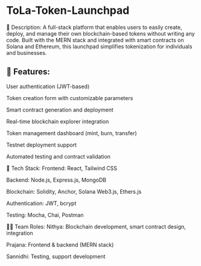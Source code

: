 # ToLa-Token-Launchpad
📝 Description: A full-stack platform that enables users to easily create, deploy, and manage their own blockchain-based tokens without writing any code. Built with the MERN stack and integrated with smart contracts on Solana and Ethereum, this launchpad simplifies tokenization for individuals and businesses.

## 📂 Features:
User authentication (JWT-based)

Token creation form with customizable parameters

Smart contract generation and deployment

Real-time blockchain explorer integration

Token management dashboard (mint, burn, transfer)

Testnet deployment support

Automated testing and contract validation

🧱 Tech Stack:
Frontend: React, Tailwind CSS

Backend: Node.js, Express.js, MongoDB

Blockchain: Solidity, Anchor, Solana Web3.js, Ethers.js

Authentication: JWT, bcrypt

Testing: Mocha, Chai, Postman

👩‍💻 Team Roles:
Nithya: Blockchain development, smart contract design, integration

Prajana: Frontend & backend (MERN stack)

Sannidhi: Testing, support development
